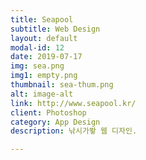 ```yaml
---
title: Seapool
subtitle: Web Design
layout: default
modal-id: 12
date: 2019-07-17
img: sea.png
img1: empty.png
thumbnail: sea-thum.png
alt: image-alt
link: http://www.seapool.kr/
client: Photoshop
category: App Design
description: 낚시가뙇 웹 디자인.

---
```

